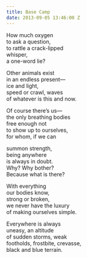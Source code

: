 ```yaml
---
title: Base Camp
date: 2013-09-05 13:46:00 Z
---
```


How much oxygen  
to ask a question,  
to rattle a crack-lipped  
whisper,  
a one-word lie?  
  
Other animals exist  
in an endless present—  
ice and light,  
speed or crawl, waves  
of whatever is this and now.  
  
Of course there’s us—  
the only breathing bodies  
free enough not  
to show up to ourselves,  
for whom, if we can  
  
summon strength,  
being anywhere  
is always in doubt.  
Why? Why bother?  
Because what is there?  
  
With everything  
our bodies know,  
strong or broken,  
we never have the luxury  
of making ourselves simple.  
  
Everywhere is always  
uneasy, an altitude  
of sudden storms, weak  
footholds, frostbite, crevasse,  
black and blue terrain.  
